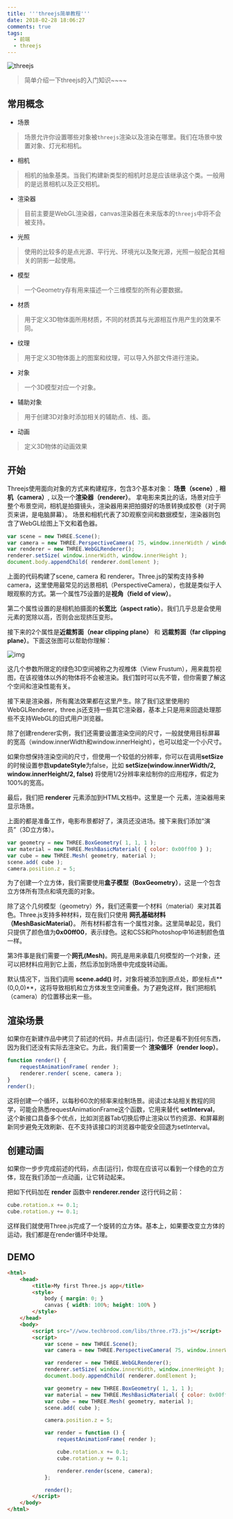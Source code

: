 ```yaml
---
title: '''threejs简单教程'''
date: 2018-02-28 18:06:27
comments: true
tags: 
  - 前端
  - threejs
---
```


![threejs](/assets/blogImg/threejs.png)      
> 简单介绍一下threejs的入门知识~~~~     

<!-- more -->

## 常用概念

- 场景

> 场景允许你设置哪些对象被`threejs`渲染以及渲染在哪里。我们在场景中放置对象、灯光和相机。

- 相机

> 相机的抽象基类。当我们构建新类型的相机时总是应该继承这个类。一般用的是远景相机以及正交相机。
>

- 渲染器

> 目前主要是WebGL渲染器，canvas渲染器在未来版本的`threejs`中将不会被支持。
>

- 光照

> 使用的比较多的是点光源、平行光、环境光以及聚光源，光照一般配合其相关的阴影一起使用。

- 模型

> 一个Geometry存有用来描述一个三维模型的所有必要数据。

- 材质

> 用于定义3D物体面所用材质，不同的材质其与光源相互作用产生的效果不同。

- 纹理

> 用于定义3D物体面上的图案和纹理，可以导入外部文件进行渲染。

- 对象

> 一个3D模型对应一个对象。

- 辅助对象

> 用于创建3D对象时添加相关的辅助点、线、面。

- 动画

> 定义3D物体的动画效果

## 开始

Threejs使用面向对象的方式来构建程序，包含3个基本对象： **场景（scene）**, **相机（camera）**, 以及一个**渲染器（renderer）**。 拿电影来类比的话，场景对应于整个布景空间，相机是拍摄镜头，渲染器用来把拍摄好的场景转换成胶卷（对于网页来讲，是电脑屏幕）。 场景和相机代表了3D观察空间和数据模型，渲染器则包含了WebGL绘图上下文和着色器。

````javascript
var scene = new THREE.Scene();
var camera = new THREE.PerspectiveCamera( 75, window.innerWidth / window.innerHeight, 0.1, 1000 );
var renderer = new THREE.WebGLRenderer();
renderer.setSize( window.innerWidth, window.innerHeight );
document.body.appendChild( renderer.domElement );
````

上面的代码构建了scene, camera 和 renderer。Three.js的架构支持多种camera，这里使用最常见的远景相机（PerspectiveCamera），也就是类似于人眼观察的方式。第一个属性75设置的是**视角（field of view）**。

第二个属性设置的是相机拍摄面的**长宽比（aspect ratio）**。我们几乎总是会使用元素的宽除以高，否则会出现挤压变形。

接下来的2个属性是**近裁剪面（near clipping plane）** 和 **远裁剪面（far clipping plane）**。下面这张图可以帮助你理解：

![img](http://techbrood.com/ueditor/php/upload/image/20160525/1464141326848754.png)

这几个参数所限定的绿色3D空间被称之为视椎体（View Frustum），用来裁剪视图，在该视锥体以外的物体将不会被渲染。我们暂时可以先不管，但你需要了解这个空间和渲染性能有关。

接下来是渲染器，所有魔法效果都在这里产生。除了我们这里使用的WebGLRenderer，three.js还支持一些其它渲染器，基本上只是用来回退处理那些不支持WebGL的旧式用户浏览器。

除了创建renderer实例，我们还需要设置渲染空间的尺寸，一般就使用目标屏幕的宽高（window.innerWidth和window.innerHeight），也可以给定一个小尺寸。

如果你想保持渲染空间的尺寸，但使用一个较低的分辨率，你可以在调用**setSize**的时候设置参数**updateStyle**为false，比如 **setSize(window.innerWidth/2, window.innerHeight/2, false)** 将使用1/2分辨率来绘制你的应用程序，假定<canvas>为100%的宽高。

最后，我们把 **renderer** 元素添加到HTML文档中。这里是一个 <canvas> 元素，渲染器用来显示场景。

上面的都是准备工作，电影布景都好了，演员还没进场。接下来我们添加“演员”（3D立方体）。

````javascript
var geometry = new THREE.BoxGeometry( 1, 1, 1 );
var material = new THREE.MeshBasicMaterial( { color: 0x00ff00 } );
var cube = new THREE.Mesh( geometry, material );
scene.add( cube );
camera.position.z = 5;
````

为了创建一个立方体，我们需要使用**盒子模型（BoxGeometry）**，这是一个包含立方体所有顶点和填充面的对象。

除了这个几何模型（geometry）外，我们还需要一个材料（material）来对其着色。Three.js支持多种材料，现在我们只使用 **网孔基础材料（MeshBasicMaterial）**。 所有材料都含有一个属性对象。这里简单起见，我们只提供了颜色值为**0x00ff00**，表示绿色。这和CSS和Photoshop中16进制颜色值一样。

第3件事是我们需要一个**网孔(Mesh)**。网孔是用来承载几何模型的一个对象，还可以把材料应用到它上面，然后添加到场景中完成旋转动画。

默认情况下，当我们调用 **scene.add()** 时，对象将被添加到原点处，即坐标点**(0,0,0)**，这将导致相机和立方体发生空间重叠。为了避免这样，我们把相机（camera）的位置移出来一些。

## 渲染场景

如果你在新建作品中拷贝了前述的代码，并点击[运行]，你还是看不到任何东西，因为我们还没有实际去渲染它。为此，我们需要一个 **渲染循环（render loop）**。

````javascript
function render() {
	requestAnimationFrame( render );
	renderer.render( scene, camera );
}
render();
````

这将创建一个循环，以每秒60次的频率来绘制场景。阅读过本站相关教程的同学，可能会熟悉requestAnimationFrame这个函数，它用来替代 **setInterval**， 这个新接口具备多个优点，比如浏览器Tab切换后停止渲染以节约资源、和屏幕刷新同步避免无效刷新、在不支持该接口的浏览器中能安全回退为setInterval。

## 创建动画

如果你一步步完成前述的代码，点击[运行]，你现在应该可以看到一个绿色的立方体，现在我们添加一点动画，让它转动起来。

把如下代码加在 **render** 函数中 **renderer.render** 这行代码之前：

````javascript
cube.rotation.x += 0.1;
cube.rotation.y += 0.1;
````

这样我们就使用Three.js完成了一个旋转的立方体。基本上，如果要改变立方体的运动，我们都是在render循环中处理。

## DEMO

````html
<html>
	<head>
		<title>My first Three.js app</title>
		<style>
			body { margin: 0; }
			canvas { width: 100%; height: 100% }
		</style>
	</head>
	<body>
		<script src="//wow.techbrood.com/libs/three.r73.js"></script>
		<script>
			var scene = new THREE.Scene();
			var camera = new THREE.PerspectiveCamera( 75, window.innerWidth/window.innerHeight, 0.1, 1000 );

			var renderer = new THREE.WebGLRenderer();
			renderer.setSize( window.innerWidth, window.innerHeight );
			document.body.appendChild( renderer.domElement );

			var geometry = new THREE.BoxGeometry( 1, 1, 1 );
			var material = new THREE.MeshBasicMaterial( { color: 0x00ff00 } );
			var cube = new THREE.Mesh( geometry, material );
			scene.add( cube );

			camera.position.z = 5;

			var render = function () {
				requestAnimationFrame( render );

				cube.rotation.x += 0.1;
				cube.rotation.y += 0.1;

				renderer.render(scene, camera);
			};

			render();
		</script>
	</body>
</html>
````


